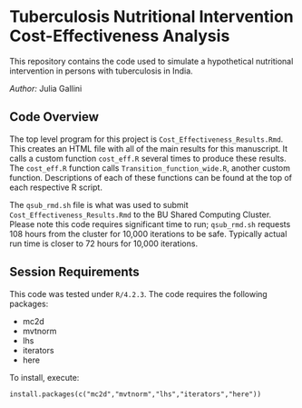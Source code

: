# Tuberculosis Nutritional Intervention Cost-Effectiveness Analysis
This repository contains the code used to simulate a hypothetical nutritional intervention in persons with tuberculosis in India. 

*Author:* Julia Gallini

## Code Overview
The top level program for this project is `Cost_Effectiveness_Results.Rmd`. This
creates an HTML file with all of the main results for this manuscript. It calls
a custom function `cost_eff.R` several times to produce these results. The 
`cost_eff.R` function calls `Transition_function_wide.R`, another custom 
function. Descriptions of each of these functions can be found at the top of
each respective R script.

The `qsub_rmd.sh` file is what was used to submit `Cost_Effectiveness_Results.Rmd`
to the BU Shared Computing Cluster. Please note this code requires significant
time to run; `qsub_rmd.sh` requests 108 hours from the cluster for 10,000 
iterations to be safe. Typically actual run time is closer to 72 hours for 
10,000 iterations.

## Session Requirements
This code was tested under `R/4.2.3`. The code requires the following packages:

- mc2d       
- mvtnorm     
- lhs        
- iterators 
- here   

To install, execute: 
```
install.packages(c("mc2d","mvtnorm","lhs","iterators","here"))
```